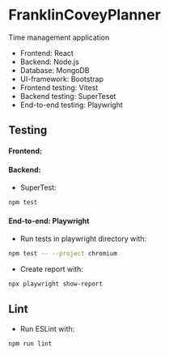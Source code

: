 # FranklinCoveyPlanner

Time management application

* Frontend: React
* Backend: Node.js
* Database: MongoDB
* UI-framework: Bootstrap
* Frontend testing: Vitest
* Backend testing: SuperTeset
* End-to-end testing: Playwright

## Testing
#### Frontend:

#### Backend:
* SuperTest:
```bash
npm test
```

#### End-to-end: Playwright
* Run tests in playwright directory with:
```bash
npm test -- --project chromium
```
* Create report with:
```bash
npx playwright show-report
```

## Lint
* Run ESLint with:
```bash
npm run lint
```
